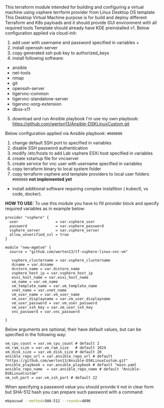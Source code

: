 This terraform module intended for  building and configuring a virtual machine
using vsphere terrform provider from Linux Desktop OS template
This Desktop Virtual Machine purpose is for build and deploy different Terraform and K8s payloads and it should provide GUI environment with all required tools
Template should already have KDE preinstalled
v1.
Below configuration applied via cloud-init:


 1. add user with username and password specified in variables +
 2. install openssh-server
 3. copy generated ssh pub key to authorized_keys
 4. install following software:
   - ansible
   - net-tools
   - nmap
   - git
   - openssh-server
   - tigervnc-common
   - tigervnc-standalone-server
   - tigervnc-xorg-extension
   - dbus-x11

 5. download and run Ansible playbook
    I'm use my own playbook: https://github.com/werton13/Ansible-DSKLinuxCustom.git

Below configuration applied via Ansible playbook:
`#000080`
 1. change default SSH port to specified in variables
 2. disable SSH password authentication
 3. modify /etc/hosts to add Lab vsphere ESXi host specified in variables
 4. create xstartup file for vncserver
 5. create service for vnc user with username specified in variables
 6. copy terraform binary to local system folder
 7. copy terraform vsphere and template providers to local user folders
`#000080`
**not implemented yet** 
-  install additional software requiring complex installtion ( kubectl, vs code, docker).


**HOW TO USE**:
To use this module you have to fill provider block and specify required variables as in example below:

```hcl
provider "vsphere" {
  user                 = var.vsphere_user
  password             = var.vsphere_password
  vsphere_server       = var.vsphere_server
  allow_unverified_ssl = true
}

module "new-mgmtvm" {
  source = "github.com/werton13/tf-vsphere-linux-vnc-vm"

   vsphere_clustername = var.vsphere_clustername
   dcname = var.dcname
   dcstore_name = var.dcstore_name
   vsphere_host_ip = var.vsphere_host_ip
   esxi_host_name = var.esxi_host_name
   vm_name = var.vm_name
   vm_template_name = var.vm_template_name
   vnet_name = var.vnet_name
   vm_user_name = var.vm_user_name
   vm_user_displayname = var.vm_user_displayname
   vm_user_password = var.vm_user_password
   vm_user_ssh_key = var.vm_user_ssh_key
   vnc_password = var.vnc_password

}
```
Below arguments are optional, their have default values, but can be specified in the following way:
```
vm_cpu_count = var.vm_cpu_count # default 2
vm_ram_size = var.vm_ram_size   # default 1024
vm_disk_size = var.vm_disk_size # default 20
ansible_repo_url = var.ansible_repo_url # default "https://github.com/werton13/Ansible-DSKLinuxCustom.git"
ansible_playbook = var.ansible_playbook # default "main.yaml
ansible_repo_name  = var.ansible_repo_name # default "Ansible-DSKLinuxCustom"
vm_ssh_port = var.vm_ssh_port # default 22
```
When specifying a password value you should provide it not in clear form but SHA-512 hash
you can prepare such password with a command:

```sh
mkpasswd --method=SHA-512 --rounds=4096
```
